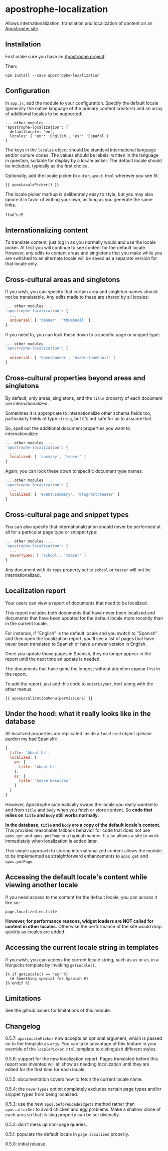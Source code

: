 # apostrophe-localization

Allows internationalization, translation and localization of content on an [Apostrophe site](http://apostrophenow.org).

## Installation

First make sure you have an [Apostrophe project](http://apostrophenow.org)!

Then:

```
npm install --save apostrophe-localization
```

## Configuration

In `app.js`, add the module to your configuration. Specify the default locale (generally the native language of the primary content creators) and an array of additional locales to be supported:

```
... other modules ...
'apostrophe-localization': {
  defaultLocale: 'en',
  locales: { 'en': 'English', 'es': 'Español'}
}
```

The keys in the `locales` object should be standard international language and/or culture codes. The values should be labels, written in the language in question, suitable for display by a locale picker. The default locale should be included, typically as the first choice.

Optionally, add the locale picker to `outerLayout.html` wherever you see fit:

```
{{ aposLocalePicker() }}
```

The locale picker markup is deliberately easy to style, but you may also ignore it in favor of writing your own, as long as you generate the same links.

That's it!

## Internationalizing content

To translate content, just log in as you normally would and use the locale picker. At first you will continue to see content for the default locale. However, any edits to content areas and singletons that you make while you are switched to an alternate locale will be saved as a separate version for that locale only.

## Cross-cultural areas and singletons

If you wish, you can specify that certain area and singleton names should not be translatable. Any edits made to these are shared by all locales:

```javascript
... other modules ...
'apostrophe-localization': {
  ...
  universal: [ 'banner', 'thumbnail' ]
}
```

If you need to, you can lock these down to a specific page or snippet type:

```javascript
... other modules ...
'apostrophe-localization': {
  ...
  universal: [ 'home:banner', 'event:thumbnail' ]
}
```

## Cross-cultural properties beyond areas and singletons

By default, only areas, singletons, and the `title` property of each document are internationalized.

Sometimes it is appropriate to internationalize other schema fields too, particularly fields of type `string`, but it's not safe for us to assume that.

So, spell out the additional document properties you want to internationalize:

```javascript
... other modules ...
'apostrophe-localization': {
  ...
  localized: [ 'summary', 'teaser' ]
}
```

Again, you can lock these down to specific document type names:

```javascript
... other modules ...
'apostrophe-localization': {
  ...
  localized: [ 'event:summary', 'blogPost:teaser' ]
}
```

## Cross-cultural page and snippet types

You can also specify that internationalization should never be performed at all for a particular page type or snippet type:

```javascript
... other modules ...
'apostrophe-localization': {
  ...
  neverTypes: [ 'school', 'teaser' ]
}
```

Any document with its `type` property set to `school` or `teaser` will not be internationalized.

## Localization report

Your users can view a report of documents that need to be localized.

This report includes both documents that have never been localized and documents that have been updated for the default locale more recently than in the current locale.

For instance, if "English" is the default locale and you switch to "Spanish" and then open the localization report, you'll see a list of pages that have never been translated to Spanish or have a newer version in English.

Once you update those pages in Spanish, they no longer appear in the report until the next time an update is needed.

The documents that have gone the longest without attention appear first in the report.

To add the report, just add this code to `outerLayout.html` along with the other menus:

```
{{ aposLocalizationMenu(permissions) }}
```

## Under the hood: what it really looks like in the database

All localized properties are replicated inside a `localized` object (please pardon my bad Spanish):

```javascript
{
  title: 'About Us',
  localized: {
    en: {
      title: 'About Us',
    },
    es: {
      title: 'Sobre Nosotros'
    }
  }
}
```

However, Apostrophe automatically swaps the locale you really wanted to and from `title` and `body` when you fetch or store content. So **code that relies on `title` and `body` still works normally**.

**In the database, `title` and `body` are a copy of the default locale's content.** This provides reasonable fallback behavior for code that does not use `apos.get` and `apos.putPage` in a typical manner. It also allows a site to work immediately when localization is added later.

This simple approach to storing internationalized content allows the module to be implemented as straightforward enhancements to `apos.get` and `apos.putPage`.

## Accessing the default locale's content while viewing another locale

If you need access to the content for the default locale, you can access it like so:

```
page.localized.en.title
```

**However, for performance reasons, widget loaders are NOT called for content in other locales.** Otherwise the performance of the site would drop quickly as locales are added.

## Accessing the current locale string in templates

If you wish, you can access the current locale string, such as `es` or `en`, in a Nunjucks template by invoking `getLocale()`.

```
{% if getLocale() == 'es' %}
  {# Something special for Spanish #}
{% endif %}
```

## Limitations

See the github issues for limitations of this module.

## Changelog

0.5.7: `aposLocalePicker` now accepts an optional argument, which is passed on to the template as `args`. You can take advantage of this feature in your override of the `localePicker.html` template to distinguish different styles.

0.5.6: support for the new localization report. Pages translated before this report was invented will all show as needing localization until they are edited for the first time for each locale.

0.5.5: documentation covers how to fetch the current locale name.

0.5.4: the `neverTypes` option completely excludes certain page types and/or snippet types from being localized.

0.5.3: use the new `apos.beforeLoadWidgets` method rather than `apos.afterGet` to avoid chicken and egg problems. Make a shallow clone of each area so that its slug property can be set distinctly.

0.5.2: don't mess up non-page queries.

0.5.1: populate the default locale in `page.localized` properly.

0.5.0: initial release.

